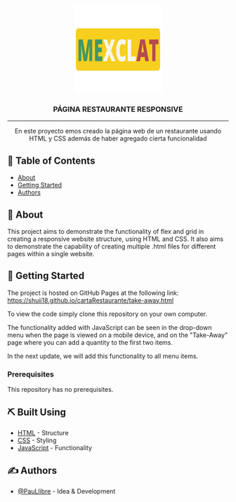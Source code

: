 <p align="center">
  <a href="" rel="noopener">
 <img width=200px height=200px src="imgs/mexclat-logo-tr.png" alt="Logo restaurante"></a>
</p>

<h3 align="center">PÁGINA RESTAURANTE RESPONSIVE</h3>

---

<p align="center"> En este proyecto emos creado la página web de un restaurante usando HTML y CSS además de haber agregado cierta funcionalidad
    <br> 
</p>

## 📝 Table of Contents

- [About](#about)
- [Getting Started](#getting_started)
- [Authors](#authors)

## 🧐 About <a name = "about"></a>

This project aims to demonstrate the functionality of flex and grid in creating a responsive website structure, using HTML and CSS. It also aims to demonstrate the capability of creating multiple .html files for different pages within a single website.

## 🏁 Getting Started <a name = "getting_started"></a>

The project is hosted on GitHub Pages at the following link: https://shuii18.github.io/cartaRestaurante/take-away.html

To view the code simply clone this repository on your own computer.

The functionality added with JavaScript can be seen in the drop-down menu when the page is viewed on a mobile device, and on the "Take-Away" page where you can add a quantity to the first two items.

In the next update, we will add this functionality to all menu items.

### Prerequisites

This repository has no prerequisites.

## ⛏️ Built Using <a name = "built_using"></a>

- [HTML](https://www.html5.com/) - Structure
- [CSS](https://www.css.com/) - Styling
- [JavaScript](https://www.javascript.org/) - Functionality 

## ✍️ Authors <a name = "authors"></a>

- [@PauLlibre](https://github.com/PauLlibre) - Idea & Development


